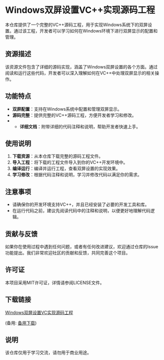 # Windows双屏设置VC++实现源码工程

本仓库提供了一个完整的VC++源码工程，用于实现Windows系统下的双屏设置。通过该工程，开发者可以学习如何在Windows环境下进行双屏显示的配置和管理。

## 资源描述

该资源文件包含了详细的源码实现，涵盖了Windows双屏设置的各个方面。通过阅读和运行这些代码，开发者可以深入理解如何在VC++中处理双屏显示的相关操作。

## 功能特点

- **双屏配置**：支持在Windows系统中配置和管理双屏显示。
- **源码完整**：提供完整的VC++源码工程，方便开发者学习和修改。
- - **详细文档**：附带详细的代码注释和说明，帮助开发者快速上手。

## 使用说明

1. **下载资源**：从本仓库下载完整的源码工程文件。
2. **导入工程**：将下载的工程文件导入到你的VC++开发环境中。
3. **编译运行**：编译并运行工程，查看双屏设置的实现效果。
4. **学习修改**：根据代码注释和说明，学习并修改代码以满足你的需求。

## 注意事项

- 请确保你的开发环境支持VC++，并且已经安装了必要的开发工具和库。
- 在运行代码之前，建议先阅读代码中的注释和说明，以便更好地理解代码逻辑。

## 贡献与反馈

如果你在使用过程中遇到任何问题，或者有任何改进建议，欢迎通过仓库的Issue功能提出。我们非常欢迎社区的贡献和反馈，共同完善这个项目。

## 许可证

本项目采用MIT许可证，详情请参阅LICENSE文件。

## 下载链接
[Windows双屏设置VC实现源码工程](https://pan.quark.cn/s/29f0c1010810) 

(备用: [备用下载](https://pan.baidu.com/s/1uVrMj4NqU7EhcYUOGoc0-g?pwd=1234))

## 说明

该仓库仅用于学习交流，请勿用于商业用途。
